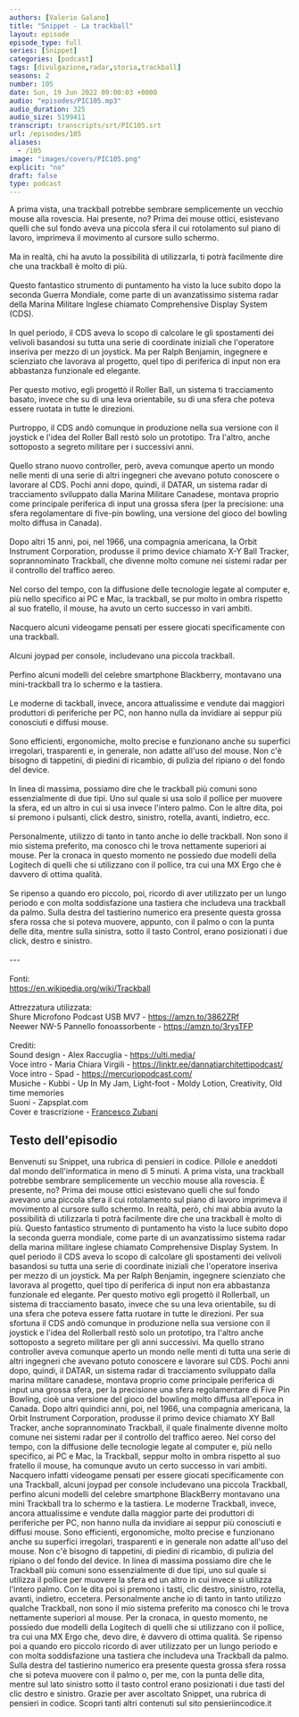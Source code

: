 ```yaml
---
authors: [Valerio Galano]
title: "Snippet - La trackball"
layout: episode
episode_type: full
series: [Snippet]
categories: [podcast]
tags: [divulgazione,radar,storia,trackball]
seasons: 2
number: 105
date: Sun, 19 Jun 2022 09:00:03 +0000
audio: "episodes/PIC105.mp3"
audio_duration: 325
audio_size: 5199411
transcript: transcripts/srt/PIC105.srt
url: /episodes/105
aliases: 
  - /105
image: "images/covers/PIC105.png"
explicit: "no"
draft: false
type: podcast
---
```

A prima vista, una trackball potrebbe sembrare semplicemente un vecchio mouse alla rovescia. Hai presente, no? Prima dei mouse ottici, esistevano quelli che sul fondo aveva una piccola sfera il cui rotolamento sul piano di lavoro, imprimeva il movimento al cursore sullo schermo.<br /><br />Ma in realtà, chi ha avuto la possibilità di utilizzarla, ti potrà facilmente dire che una trackball è molto di più.<br /><br />Questo fantastico strumento di puntamento ha visto la luce subito dopo la seconda Guerra Mondiale, come parte di un avanzatissimo sistema radar della Marina Militare Inglese chiamato Comprehensive Display System (CDS).<br /><br />In quel periodo, il CDS aveva lo scopo di calcolare le gli spostamenti dei velivoli basandosi su tutta una serie di coordinate iniziali che l'operatore inseriva per mezzo di un joystick. Ma per Ralph Benjamin, ingegnere e scienziato che lavorava al progetto, quel tipo di periferica di input non era abbastanza funzionale ed elegante.<br /><br />Per questo motivo, egli progettò il Roller Ball, un sistema ti tracciamento basato, invece che su di una leva orientabile, su di una sfera che poteva essere ruotata in tutte le direzioni.<br /><br />Purtroppo, il CDS andò comunque in produzione nella sua versione con il joystick e l'idea del Roller Ball restò solo un prototipo. Tra l'altro, anche sottoposto a segreto militare per i successivi anni.<br /><br />Quello strano nuovo controller, però, aveva comunque aperto un mondo nelle menti di una serie di altri ingegneri che avevano potuto conoscere o lavorare al CDS. Pochi anni dopo, quindi, il DATAR, un sistema radar di tracciamento sviluppato dalla Marina Militare Canadese, montava proprio come principale periferica di input una grossa sfera (per la precisione: una sfera regolamentare di five-pin bowling, una versione del gioco del bowling molto diffusa in Canada).<br /><br />Dopo altri 15 anni, poi, nel 1966, una compagnia americana, la Orbit Instrument Corporation, produsse il primo device chiamato X-Y Ball Tracker, soprannominato Trackball, che divenne molto comune nei sistemi radar per il controllo del traffico aereo.<br /><br />Nel corso del tempo, con la diffusione delle tecnologie legate al computer e, più nello specifico ai PC e Mac, la trackball, se pur molto in ombra rispetto al suo fratello, il mouse, ha avuto un certo successo in vari ambiti.<br /><br />Nacquero alcuni videogame pensati per essere giocati specificamente con una trackball.<br /><br />Alcuni joypad per console, includevano una piccola trackball.<br /><br />Perfino alcuni modelli del celebre smartphone Blackberry, montavano una mini-trackball tra lo schermo e la tastiera.<br /><br />Le moderne di tackball, invece, ancora attualissime e vendute dai maggiori produttori di periferiche per PC, non hanno nulla da invidiare ai seppur più conosciuti e diffusi mouse.<br /><br />Sono efficienti, ergonomiche, molto precise e funzionano anche su superfici irregolari, trasparenti e, in generale, non adatte all'uso del mouse. Non c'è bisogno di tappetini, di piedini di ricambio, di pulizia del ripiano o del fondo del device.<br /><br />In linea di massima, possiamo dire che le trackball più comuni sono essenzialmente di due tipi. Uno sul quale si usa solo il pollice per muovere la sfera, ed un altro in cui si usa invece l'intero palmo. Con le altre dita, poi si premono i pulsanti, click destro, sinistro, rotella, avanti, indietro, ecc.<br /><br />Personalmente, utilizzo di tanto in tanto anche io delle trackball. Non sono il mio sistema preferito, ma conosco chi le trova nettamente superiori ai mouse. Per la cronaca in questo momento ne possiedo due modelli della Logitech di quelli che si utilizzano con il pollice, tra cui una MX Ergo che è davvero di ottima qualità.<br /><br />Se ripenso a quando ero piccolo, poi, ricordo di aver utilizzato per un lungo periodo e con molta soddisfazione una tastiera che includeva una trackball da palmo. Sulla destra del tastierino numerico era presente questa grossa sfera rossa che si poteva muovere, appunto, con il palmo o con la punta delle dita, mentre sulla sinistra, sotto il tasto Control, erano posizionati i due click, destro e sinistro.<br /><br />---<br /><br />Fonti:<br /><a href="https://en.wikipedia.org/wiki/Trackball" rel="noopener">https://en.wikipedia.org/wiki/Trackball</a> <br /><br />Attrezzatura utilizzata:<br />Shure Microfono Podcast USB MV7 - <a href="https://amzn.to/3862ZRf" rel="noopener">https://amzn.to/3862ZRf</a> <br />Neewer NW-5 Pannello fonoassorbente - <a href="https://amzn.to/3rysTFP" rel="noopener">https://amzn.to/3rysTFP</a> <br /><br />Crediti:<br />Sound design - Alex Raccuglia - <a href="https://ulti.media/" rel="noopener">https://ulti.media/</a> <br />Voce intro - Maria Chiara Virgili - <a href="https://linktr.ee/dannatiarchitettipodcast/" rel="noopener">https://linktr.ee/dannatiarchitettipodcast/</a> <br />Voce intro - Spad - <a href="https://mercuriopodcast.com/" rel="noopener">https://mercuriopodcast.com/</a> <br />Musiche - Kubbi - Up In My Jam, Light-foot - Moldy Lotion, Creativity, Old time memories<br />Suoni - Zapsplat.com<br />Cover e trascrizione - <a href="https://it.linkedin.com/in/francesco-zubani-5957081a6" rel="noopener">Francesco Zubani</a>

<!-- more -->

## Testo dell'episodio

Benvenuti su Snippet, una rubrica di pensieri in codice. Pillole e aneddoti dal mondo dell'informatica
in meno di 5 minuti.
A prima vista, una trackball potrebbe sembrare semplicemente un vecchio mouse alla rovescia.
È presente, no? Prima dei mouse ottici esistevano quelli che sul fondo avevano una piccola sfera
il cui rotolamento sul piano di lavoro imprimeva il movimento al cursore sullo schermo. In
realtà, però, chi mai abbia avuto la possibilità di utilizzarla ti potrà facilmente dire che
una trackball è molto di più. Questo fantastico strumento di puntamento ha visto la luce subito
dopo la seconda guerra mondiale, come parte di un avanzatissimo sistema radar della marina
militare inglese chiamato Comprehensive Display System. In quel periodo il CDS aveva lo scopo
di calcolare gli spostamenti dei velivoli basandosi su tutta una serie di coordinate
iniziali che l'operatore inseriva per mezzo di un joystick. Ma per Ralph Benjamin, ingegnere
scienziato che lavorava al progetto, quel tipo di periferica di input non era abbastanza
funzionale ed elegante. Per questo motivo egli progettò il Rollerball, un sistema di
tracciamento basato, invece che su una leva orientabile, su di una sfera che poteva essere
fatta ruotare in tutte le direzioni. Per sua sfortuna il CDS andò comunque in produzione
nella sua versione con il joystick e l'idea del Rollerball restò solo un prototipo, tra
l'altro anche sottoposto a segreto militare per gli anni successivi. Ma quello strano
controller aveva comunque aperto un mondo nelle menti di tutta una serie di altri ingegneri
che avevano potuto conoscere e lavorare sul CDS. Pochi anni dopo, quindi, il DATAR, un
sistema radar di tracciamento sviluppato dalla marina militare canadese, montava proprio
come principale periferica di input una grossa sfera, per la precisione una sfera regolamentare
di Five Pin Bowling, cioè una versione del gioco del bowling molto diffusa all'epoca
in Canada. Dopo altri quindici anni, poi, nel 1966, una compagnia americana, la Orbit
Instrument Corporation, produsse il primo device chiamato XY Ball Tracker, anche soprannominato
Trackball, il quale finalmente divenne molto comune nei sistemi radar per il controllo
del traffico aereo. Nel corso del tempo, con la diffusione delle tecnologie legate
al computer e, più nello specifico, ai PC e Mac, la Trackball, seppur molto in ombra
rispetto al suo fratello il mouse, ha comunque avuto un certo successo in vari ambiti. Nacquero
infatti videogame pensati per essere giocati specificamente con una Trackball, alcuni joypad
per console includevano una piccola Trackball, perfino alcuni modelli del celebre smartphone
BlackBerry montavano una mini Trackball tra lo schermo e la tastiera. Le moderne Trackball,
invece, ancora attualissime e vendute dalla maggior parte dei produttori di periferiche
per PC, non hanno nulla da invidiare ai seppur più conosciuti e diffusi mouse. Sono efficienti,
ergonomiche, molto precise e funzionano anche su superfici irregolari, trasparenti e in generale
non adatte all'uso del mouse. Non c'è bisogno di tappetini, di piedini di ricambio, di pulizia
del ripiano o del fondo del device. In linea di massima possiamo dire che le Trackball più comuni
sono essenzialmente di due tipi, uno sul quale si utilizza il pollice per muovere la sfera ed
un altro in cui invece si utilizza l'intero palmo. Con le dita poi si premono i tasti, clic
destro, sinistro, rotella, avanti, indietro, eccetera. Personalmente anche io di tanto in
tanto utilizzo qualche Trackball, non sono il mio sistema preferito ma conosco chi le trova
nettamente superiori al mouse. Per la cronaca, in questo momento, ne possiedo due modelli della
Logitech di quelli che si utilizzano con il pollice, tra cui una MX Ergo che, devo dire,
è davvero di ottima qualità. Se ripenso poi a quando ero piccolo ricordo di aver utilizzato
per un lungo periodo e con molta soddisfazione una tastiera che includeva una Trackball da palmo.
Sulla destra del tastierino numerico era presente questa grossa sfera rossa che si poteva muovere
con il palmo o, per me, con la punta delle dita, mentre sul lato sinistro sotto il tasto
control erano posizionati i due tasti del clic destro e sinistro. Grazie per aver ascoltato
Snippet, una rubrica di pensieri in codice. Scopri tanti altri contenuti sul sito pensieriincodice.it

